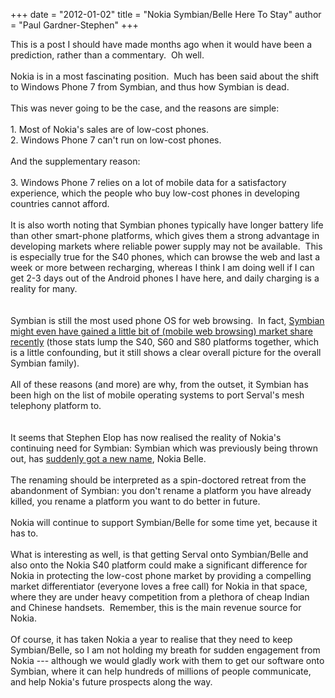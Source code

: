 +++
date = "2012-01-02"
title = "Nokia Symbian/Belle Here To Stay"
author = "Paul Gardner-Stephen"
+++

<div class="post-body entry-content" id="post-body-2400214795810601719" itemprop="description articleBody">
This is a post I should have made months ago when it would have been a prediction, rather than a commentary.  Oh well.<br/>
<br/>
Nokia is in a most fascinating position.  Much has been said about the shift to Windows Phone 7 from Symbian, and thus how Symbian is dead.<br/>
<br/>
This was never going to be the case, and the reasons are simple:<br/>
<br/>
1. Most of Nokia's sales are of low-cost phones.<br/>
2. Windows Phone 7 can't run on low-cost phones.<br/>
<br/>
And the supplementary reason:<br/>
<br/>
3. Windows Phone 7 relies on a lot of mobile data for a satisfactory experience, which the people who buy low-cost phones in developing countries cannot afford.<br/>
<br/>
It is also worth noting that Symbian phones typically have longer battery life than other smart-phone platforms, which gives them a strong advantage in developing markets where reliable power supply may not be available.  This is especially true for the S40 phones, which can browse the web and last a week or more between recharging, whereas I think I am doing well if I can get 2-3 days out of the Android phones I have here, and daily charging is a reality for many.<br/>
<br/>
<br/>
Symbian is still the most used phone OS for web browsing.  In fact, <a href="http://gs.statcounter.com/#mobile_os-ww-monthly-201101-201112">Symbian might even have gained a little bit of (mobile web browsing) market share recently</a> (those stats lump the S40, S60 and S80 platforms together, which is a little confounding, but it still shows a clear overall picture for the overall Symbian family).<br/>
<br/>
All of these reasons (and more) are why, from the outset, it Symbian has been high on the list of mobile operating systems to port Serval's mesh telephony platform to.<br/>
<br/>
<br/>
It seems that Stephen Elop has now realised the reality of Nokia's continuing need for Symbian: Symbian which was previously being thrown out, has <a href="http://www.techspot.com/news/46756-nokia-renames-symbian-belle-to-nokia-belle-available-in-february.html">suddenly got a new name</a>, Nokia Belle. <br/>
<br/>
The renaming should be interpreted as a spin-doctored retreat from the abandonment of Symbian: you don't rename a platform you have already killed, you rename a platform you want to do better in future.<br/>
<br/>
Nokia will continue to support Symbian/Belle for some time yet, because it has to. <br/>
<br/>
What is interesting as well, is that getting Serval onto Symbian/Belle and also onto the Nokia S40 platform could make a significant difference for Nokia in protecting the low-cost phone market by providing a compelling market differentiator (everyone loves a free call) for Nokia in that space, where they are under heavy competition from a plethora of cheap Indian and Chinese handsets.  Remember, this is the main revenue source for Nokia.<br/>
<br/>
Of course, it has taken Nokia a year to realise that they need to keep Symbian/Belle, so I am not holding my breath for sudden engagement from Nokia --- although we would gladly work with them to get our software onto Symbian, where it can help hundreds of millions of people communicate, and help Nokia's future prospects along the way.
<div></div>
</div>